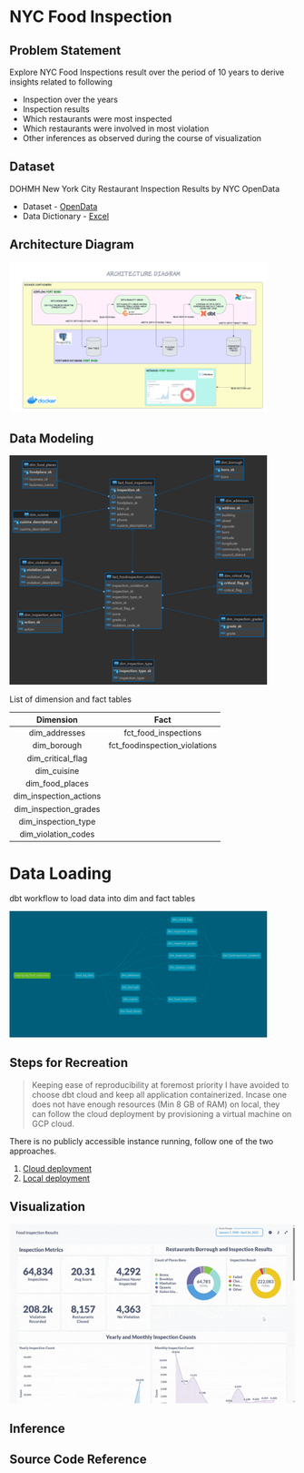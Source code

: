 # NYC Food Inspection


## Problem Statement
Explore NYC Food Inspections result over the period of 10 years to derive insights related to following
* Inspection over the years
* Inspection results
* Which restaurants were most inspected
* Which restaurants were involved in most violation
* Other inferences as observed during the course of visualization

## Dataset

DOHMH New York City Restaurant Inspection Results by NYC OpenData

* Dataset - [OpenData](https://data.cityofnewyork.us/Health/DOHMH-New-York-City-Restaurant-Inspection-Results/43nn-pn8j)
* Data Dictionary - [Excel](https://data.cityofnewyork.us/api/views/43nn-pn8j/files/ec33d2c8-81f5-499a-a238-0213a38239cd?download=true&filename=RestaurantInspectionDataDictionary_09242018.xlsx)

## Architecture Diagram

<img src=images/arch.png width="90%" height="50%">

## Data Modeling

<img src=images/dim.png width="90%" height="50%">

List of dimension and fact tables 

|        **Dimension**       |              **Fact**             |
|:--------------------------:|:---------------------------------:|
| dim_addresses          | fct_food_inspections          |
| dim_borough            | fct_foodinspection_violations |
| dim_critical_flag      |                                   |
| dim_cuisine            |                                   |
| dim_food_places        |                                   |
| dim_inspection_actions |                                   |
| dim_inspection_grades  |                                   |
| dim_inspection_type    |                                   |
| dim_violation_codes    |                                   |

# Data Loading

dbt workflow to load data into dim and fact tables

<img src=images/dbt-dag.png width="90%" height="50%">

## Steps for Recreation

> Keeping ease of reproducibility at foremost priority I have avoided to choose dbt cloud and keep all application containerized. Incase one does not have enough resources (Min 8 GB of RAM) on local, they can follow the cloud deployment by provisioning a virtual machine on GCP cloud.

There is no publicly accessible instance running, follow one of the two approaches.

1. [Cloud deployment](terraform/README.md)
2. [Local deployment](docs/local_deploy.md)


## Visualization

![arch](images/dashboard.gif)


## Inference


## Source Code Reference


